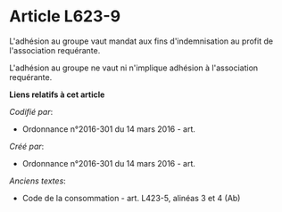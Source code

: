 # Article L623-9

L'adhésion au groupe vaut mandat aux fins d'indemnisation au profit de l'association requérante.

L'adhésion au groupe ne vaut ni n'implique adhésion à l'association requérante.

**Liens relatifs à cet article**

_Codifié par_:

  - Ordonnance n°2016-301 du 14 mars 2016 - art.

_Créé par_:

  - Ordonnance n°2016-301 du 14 mars 2016 - art.

_Anciens textes_:

  - Code de la consommation - art. L423-5, alinéas 3 et 4 (Ab)

